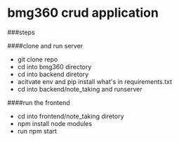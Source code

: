 # bmg360 crud application

###steps

####clone and run server

- git clone repo
- cd into bmg360 directory
- cd into backend diretory
- acitvate env and pip install what's in requirements.txt
- cd into backend/note_taking and runserver

####run the frontend

- cd into frontend/note_taking diretory
- npm install node modules
- run npm start
